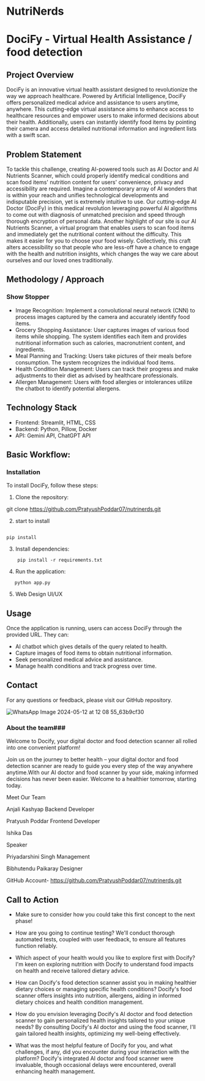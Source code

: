 # NutriNerds
# DociFy - Virtual Health Assistance / food detection
## Project Overview

DociFy is an innovative virtual health assistant designed to revolutionize the way we approach healthcare. Powered by Artificial Intelligence, DociFy offers personalized medical advice and assistance to users anytime, anywhere. This cutting-edge virtual assistance aims to enhance access to healthcare resources and empower users to make informed decisions about their health. Additionally, users can instantly identify food items by pointing their camera and access detailed nutritional information and ingredient lists with a swift scan.

## Problem Statement

To tackle this challenge, creating AI-powered tools such as AI Doctor and AI Nutrients Scanner, which could properly identify medical conditions and scan food items' nutrition content for users' convenience, privacy and accessibility are required. Imagine a contemporary array of AI wonders that is within your reach and unifies technological developments and indisputable precision, yet is extremely intuitive to use. Our cutting-edge AI Doctor (DociFy) in this medical revolution leveraging powerful AI algorithms to come out with diagnosis of unmatched precision and speed through thorough encryption of personal data. Another highlight of our site is our AI Nutrients Scanner, a virtual program that enables users to scan food items and immediately get the nutritional content without the difficulty. This makes it easier for you to choose your food wisely. Collectively, this craft alters accessibility so that people who are less-off have a chance to engage with the health and nutrition insights, which changes the way we care about ourselves and our loved ones traditionally.

## Methodology / Approach
### Show Stopper
- Image Recognition: Implement a convolutional neural network (CNN) to process images captured by the camera and accurately identify food items.
- Grocery Shopping Assistance: User captures images of various food items while shopping. The system identifies each item and provides nutritional information such as calories, macronutrient content, and ingredients.
- Meal Planning and Tracking: Users take pictures of their meals before consumption. The system recognizes the individual food items.
- Health Condition Management: Users can track their progress and make adjustments to their diet as advised by healthcare professionals.
- Allergen Management: Users with food allergies or intolerances utilize the chatbot to identify potential allergens.
## Technology Stack
- Frontend: Streamlit, HTML, CSS
- Backend: Python, Pillow, Docker
- API: Gemini API, ChatGPT API
## Basic Workflow:
### Installation

To install DociFy, follow these steps:

1. Clone the repository:

git clone https://github.com/PratyushPoddar07/nutrinerds.git

2. start to install
```

pip install

```

3. Install dependencies:
```
    pip install -r requirements.txt
```
4. Run the application:
```
   python app.py
```
5. Web Design UI/UX

## Usage
Once the application is running, users can access DociFy through the provided URL. They can:

- AI chatbot which gives details of the query related to health.
- Capture images of food items to obtain nutritional information.
- Seek personalized medical advice and assistance.
- Manage health conditions and track progress over time.
## Contact
For any questions or feedback, please visit our GitHub repository.

![WhatsApp Image 2024-05-12 at 12 08 55_63b9cf30](https://github.com/PratyushPoddar07/nutrinerds/assets/148998699/38ac415b-ef76-42c1-9ef6-bd7dbd7c76f6)

### About the team###
Welcome to Docify, your digital doctor and food detection scanner all rolled into one convenient platform!

Join us on the journey to better health – your digital doctor and food detection scanner are ready to guide you every step of the way anywhere anytime.With our AI doctor and food scanner by your side, making informed decisions has never been easier. Welcome to a healthier tomorrow, starting today.

Meet Our Team

Anjali Kashyap 
  Backend Developer

Pratyush Poddar
  Frontend Developer

Ishika Das 

  Speaker

Priyadarshini Singh 
  Management

Bibhutendu Paikaray
  Designer

GitHub Account- https://github.com/PratyushPoddar07/nutrinerds.git

## Call to Action
- Make sure to consider how you could take this first concept to the next phase!

- How are you going to continue testing? We'll conduct thorough automated tests, coupled with user feedback, to ensure all features function reliably.

- Which aspect of your health would you like to explore first with Docify? I'm keen on exploring nutrition with Docify to understand food impacts on health and receive tailored dietary advice.

- How can Docify's food detection scanner assist you in making healthier dietary choices or managing specific health conditions? Docify's food scanner offers insights into nutrition, allergens, aiding in informed dietary choices and health condition management.

- How do you envision leveraging Docify's AI doctor and food detection scanner to gain personalized health insights tailored to your unique needs? By consulting Docify's AI doctor and using the food scanner, I'll gain tailored health insights, optimizing my well-being effectively.

- What was the most helpful feature of Docify for you, and what challenges, if any, did you encounter during your interaction with the platform? Docify's integrated AI doctor and food scanner were invaluable, though occasional delays were encountered, overall enhancing health management.
